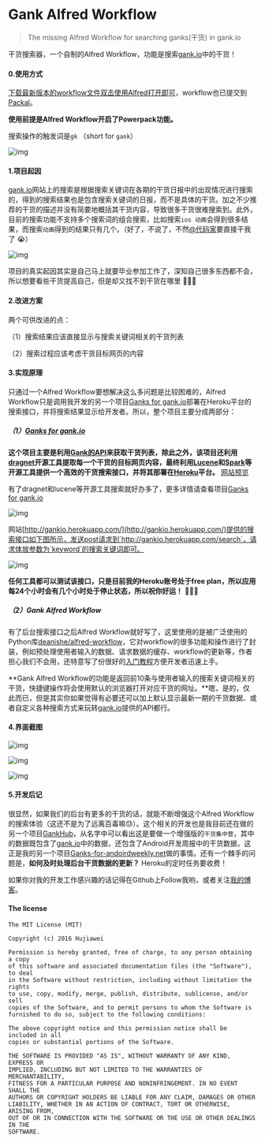 # Gank Alfred Workflow
>  The missing Alfred Workflow for searching ganks(干货) in gank.io

干货搜索器，一个自制的Alfred Workflow，功能是搜索[gank.io](http://gank.io)中的干货！

#### 0.使用方式

[下载最新版本的workflow文件双击使用Alfred打开即可](https://github.com/hujiaweibujidao/Gank-Alfred-Workflow/releases)，workflow也已提交到[Packal](http://www.packal.org/workflow/gank-alfred-workflow)。

**使用前提是Alfred Workflow开启了Powerpack功能。**

搜索操作的触发词是`gk` （short for `gank`）

![img](search1.png)



#### 1.项目起因

[gank.io](http://gank.io)网站上的搜索是根据搜索关键词在各期的干货日报中的出现情况进行搜索的，得到的搜索结果也是包含搜索关键词的日报，而不是具体的干货。加之不少推荐的干货的描述并没有简要地概括其干货内容，导致很多干货很难搜索到。此外，目前的搜索功能不支持多个搜索词的组合搜索，比如搜索`ios 动画`会得到很多结果，而搜索`动画`得到的结果只有几个。（好了，不说了，不然[@代码家](https://github.com/daimajia)要直接干我了 😭）

![img](search-gankio.png) 

项目的真实起因其实是自己马上就要毕业参加工作了，深知自己很多东西都不会，所以想要看些干货提高自己，但是却又找不到干货在哪里 🙈🙈🙈

#### 2.改进方案

两个可供改进的点：

（1）搜索结果应该直接显示与搜索关键词相关的干货列表

（2）搜索过程应该考虑干货目标网页的内容

#### 3.实现原理

只通过一个Alfred Workflow要想解决这么多问题是比较困难的，Alfred Workflow只是调用我开发的另一个项目[Ganks for gank.io](https://github.com/hujiaweibujidao/Ganks-for-gank.io)部署在Heroku平台的搜索接口，并将搜索结果显示给开发者。所以，整个项目主要分成两部分：

##### （1）[Ganks for gank.io](https://github.com/hujiaweibujidao/Ganks-for-gank.io)

**这个项目主要是利用[Gank的API](http://gank.io/api)来获取干货列表，除此之外，该项目还利用[dragnet](https://github.com/seomoz/dragnet)开源工具提取每一个干货的目标网页内容，最终利用[Lucene](http://lucene.apache.org/)和[Spark](http://sparkjava.com/)等开源工具提供一个高效的干货搜索接口，并将其部署在[Heroku](https://www.heroku.com/)平台。**   [网站预览](http://gankio.herokuapp.com/) 

有了dragnet和lucene等开源工具搜索就好办多了，更多详情请查看项目[Ganks for gank.io](https://github.com/hujiaweibujidao/Ganks-for-gank.io) 

![img](gankio.png)

网站[http://gankio.herokuapp.com/](http://gankio.herokuapp.com/)提供的搜索接口如下图所示，发送post请求到`http://gankio.herokuapp.com/search`，请求体放参数为`keyword`的搜索关键词即可。

![img](gankio-heroku-search.png)

**任何工具都可以测试该接口，只是目前我的Heroku账号处于free plan，所以应用每24个小时会有几个小时处于停止状态，所以祝你好运！** 🙈🙈🙈

##### （2）Gank Alfred Workflow

有了后台搜索接口之后Alfred Workflow就好写了，这里使用的是被广泛使用的Python库[deanishe/alfred-workflow](https://github.com/deanishe/alfred-workflow/)，它对workflow的很多功能和操作进行了封装，例如预处理使用者输入的数据、请求数据的缓存、workflow的更新等，作者担心我们不会用，还特意写了份很好的[入门教程](http://www.deanishe.net/alfred-workflow/tutorial.html)方便开发者迅速上手。

**Gank Alfred Workflow的功能是返回前10条与使用者输入的搜索关键词相关的干货，快捷键操作将会使用默认的浏览器打开对应干货的网址。**嗯，是的，仅此而已，但是其实你如果觉得有必要还可以加上默认显示最新一期的干货数据、或者自定义各种搜索方式来玩转[gank.io](http://gank.io/api)提供的API都行。

#### 4.界面截图

![img](search2.png)



![img](search3.png)



![img](search4.png)

#### 5.开发后记

很显然，如果我们的后台有更多的干货的话，就能不断增强这个Alfred Workflow的搜索体验（这还不是为了远离百毒嘛😓）。这个相关的开发也是我目前还在做的另一个项目[GankHub]()，从名字中可以看出这是要做一个增强版的`干货集中营`，其中的数据既包含了[gank.io](http://gank.io)中的数据，还包含了Android开发周报中的干货数据，这正是我的另一个项目[Ganks-for-andoirdweekly.net](https://github.com/hujiaweibujidao/Ganks-for-andoirdweekly.net)做的事情。还有一个棘手的问题是，**如何及时处理后台干货数据的更新？** Heroku的定时任务要收费！

如果你对我的开发工作感兴趣的话记得在Github上Follow我哟，或者关注[我的博客](http://hujiaweibujidao.github.io/)。

#### The license

```
The MIT License (MIT)

Copyright (c) 2016 Hujiawei

Permission is hereby granted, free of charge, to any person obtaining a copy
of this software and associated documentation files (the "Software"), to deal
in the Software without restriction, including without limitation the rights
to use, copy, modify, merge, publish, distribute, sublicense, and/or sell
copies of the Software, and to permit persons to whom the Software is
furnished to do so, subject to the following conditions:

The above copyright notice and this permission notice shall be included in all
copies or substantial portions of the Software.

THE SOFTWARE IS PROVIDED "AS IS", WITHOUT WARRANTY OF ANY KIND, EXPRESS OR
IMPLIED, INCLUDING BUT NOT LIMITED TO THE WARRANTIES OF MERCHANTABILITY,
FITNESS FOR A PARTICULAR PURPOSE AND NONINFRINGEMENT. IN NO EVENT SHALL THE
AUTHORS OR COPYRIGHT HOLDERS BE LIABLE FOR ANY CLAIM, DAMAGES OR OTHER
LIABILITY, WHETHER IN AN ACTION OF CONTRACT, TORT OR OTHERWISE, ARISING FROM,
OUT OF OR IN CONNECTION WITH THE SOFTWARE OR THE USE OR OTHER DEALINGS IN THE
SOFTWARE.
```



